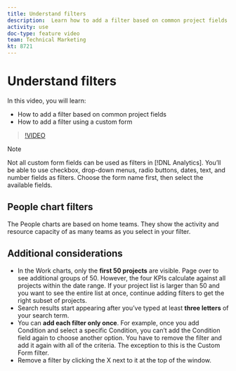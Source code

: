 ```yaml
---
title: Understand filters
description:  Learn how to add a filter based on common project fields and how to add a filter using a custom form, all in [!DNL Adobe Workfront].
activity: use
doc-type: feature video
team: Technical Marketing
kt: 8721 
---
```

# Understand filters

In this video, you will learn:

* How to add a filter based on common project fields
* How to add a filter using a custom form

>[!VIDEO](https://video.tv.adobe.com/v/335043/?quality=12)

>[!NOTE]
>
>Not all custom form fields can be used as filters in [!DNL Analytics]. You’ll be able to use checkbox, drop-down menus, radio buttons, dates, text, and number fields as filters. Choose the form name first, then select the available fields.

## People chart filters

The People charts are based on home teams. They show the activity and resource capacity of as many teams as you select in your filter. 

## Additional considerations

* In the Work charts, only the **first 50 projects** are visible. Page over to see additional groups of 50. However, the four KPIs calculate against all projects within the date range. If your project list is larger than 50 and you want to see the entire list at once, continue adding filters to get the right subset of projects.
* Search results start appearing after you’ve typed at least **three letters** of your search term.
* You can **add each filter only once**. For example, once you add Condition and select a specific Condition, you can’t add the Condition field again to choose another option. You have to remove the filter and add it again with all of the criteria. The exception to this is the Custom Form filter.
* Remove a filter by clicking the X next to it at the top of the window.
